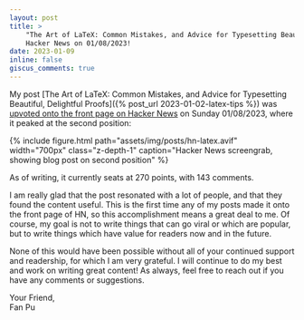 ```yaml
---
layout: post
title: >
    "The Art of LaTeX: Common Mistakes, and Advice for Typesetting Beautiful, Delightful Proofs" made it onto the front page of
    Hacker News on 01/08/2023!
date: 2023-01-09
inline: false
giscus_comments: true
---
```


My post [The Art of LaTeX: Common Mistakes, and Advice for Typesetting Beautiful, Delightful Proofs]({% post_url
2023-01-02-latex-tips %}) was [upvoted onto the front page on Hacker News](https://news.ycombinator.com/item?id=34299304)
on Sunday 01/08/2023, where it peaked at the second position:

{% include figure.html 
  path="assets/img/posts/hn-latex.avif" 
  width="700px"
  class="z-depth-1" 
  caption="Hacker News screengrab, showing blog post on second position"
%}

As of writing, it currently seats at 270 points, with 143 comments.

I am really glad that the post resonated with a lot of people, and that they
found the content useful. This is the first time any of my posts made it onto
the front page of HN, so this accomplishment means a great deal to me. Of
course, my goal is not to write things that can go viral or which are popular,
but to write things which have value for readers now and in the future.

None of this would have been possible without all of your continued support and
readership, for which I am very grateful. I will continue to do my best
and work on writing great content! As always, feel free to reach out if you
have any comments or suggestions.

Your Friend,
<br>
Fan Pu